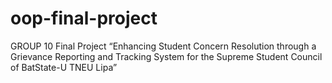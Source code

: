 # oop-final-project
GROUP 10 Final Project
“Enhancing Student Concern Resolution through a Grievance Reporting and Tracking System for the Supreme Student Council of BatState-U TNEU Lipa”
